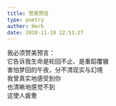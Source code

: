 ```yaml
---  
title: 赞美预言  
type: poetry  
auther: Herb  
date: 2018-11-18 22:53:27    
---  
```

我必须赞美预言：  
它告诉我生命是轮回不止、是重蹈覆辙  
害怕梦回的午夜，分不清现实与幻境  
我曾真实地感受到你  
也清晰地感觉不到  
这使人疲惫